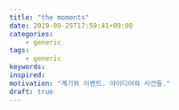 ```yaml
---
title: "the moments"
date: 2019-09-25T17:59:41+09:00
categories:
    - generic
tags:
    - generic
keywords:
inspired:
motivation: "계기와 이벤트. 아이디어와 사건들."
draft: true
---
```

